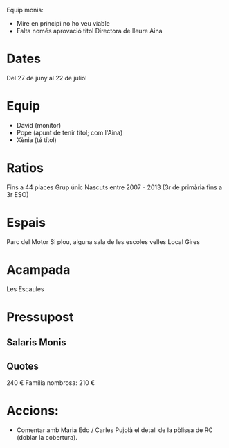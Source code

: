Equip monis:
- Mire en principi no ho veu viable
- Falta només aprovació títol Directora de lleure Aina

# Dates
Del 27 de juny al 22 de juliol

# Equip
- David (monitor)
- Pope (apunt de tenir títol; com l'Aina)
- Xènia (té títol)

# Ratios
Fins a 44 places
Grup únic
Nascuts entre 2007 - 2013 (3r de primària fins a 3r ESO)

# Espais
Parc del Motor
Si plou, alguna sala de les escoles velles
Local Gires

# Acampada
Les Escaules

# Pressupost

## Salaris Monis
## Quotes
240 €
Família nombrosa: 210 €

# Accions:
- Comentar amb Maria Edo / Carles Pujolà el detall de la pòlissa de RC (doblar la cobertura).